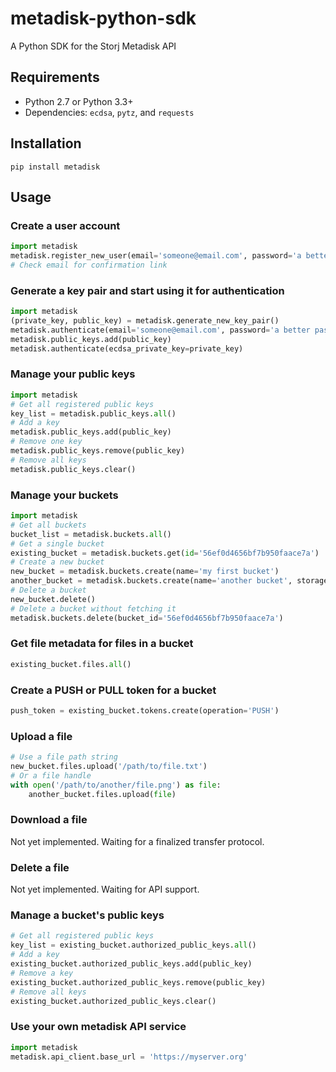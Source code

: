 metadisk-python-sdk
===================

A Python SDK for the Storj Metadisk API


Requirements
------------

- Python 2.7 or Python 3.3+
- Dependencies: `ecdsa`, `pytz`, and `requests`


Installation
------------

`pip install metadisk`


Usage
-----

### Create a user account

```python
import metadisk
metadisk.register_new_user(email='someone@email.com', password='a better password than this')
# Check email for confirmation link
```

### Generate a key pair and start using it for authentication

```python
import metadisk
(private_key, public_key) = metadisk.generate_new_key_pair()
metadisk.authenticate(email='someone@email.com', password='a better password than this')
metadisk.public_keys.add(public_key)
metadisk.authenticate(ecdsa_private_key=private_key)
```

### Manage your public keys

```python
import metadisk
# Get all registered public keys
key_list = metadisk.public_keys.all()
# Add a key
metadisk.public_keys.add(public_key)
# Remove one key
metadisk.public_keys.remove(public_key)
# Remove all keys
metadisk.public_keys.clear()
```

### Manage your buckets

```python
import metadisk
# Get all buckets
bucket_list = metadisk.buckets.all()
# Get a single bucket
existing_bucket = metadisk.buckets.get(id='56ef0d4656bf7b950faace7a')
# Create a new bucket
new_bucket = metadisk.buckets.create(name='my first bucket')
another_bucket = metadisk.buckets.create(name='another bucket', storage_limit=300, transfer_limit=100)
# Delete a bucket
new_bucket.delete()
# Delete a bucket without fetching it
metadisk.buckets.delete(bucket_id='56ef0d4656bf7b950faace7a')
```

### Get file metadata for files in a bucket

```python
existing_bucket.files.all()
```

### Create a PUSH or PULL token for a bucket

```python
push_token = existing_bucket.tokens.create(operation='PUSH')
```

### Upload a file

```python
# Use a file path string
new_bucket.files.upload('/path/to/file.txt')
# Or a file handle
with open('/path/to/another/file.png') as file:
    another_bucket.files.upload(file)
```

### Download a file

Not yet implemented.  Waiting for a finalized transfer protocol.

### Delete a file

Not yet implemented.  Waiting for API support.

### Manage a bucket's public keys

```python
# Get all registered public keys
key_list = existing_bucket.authorized_public_keys.all()
# Add a key
existing_bucket.authorized_public_keys.add(public_key)
# Remove a key
existing_bucket.authorized_public_keys.remove(public_key)
# Remove all keys
existing_bucket.authorized_public_keys.clear()
```

### Use your own metadisk API service

```python
import metadisk
metadisk.api_client.base_url = 'https://myserver.org'
```
